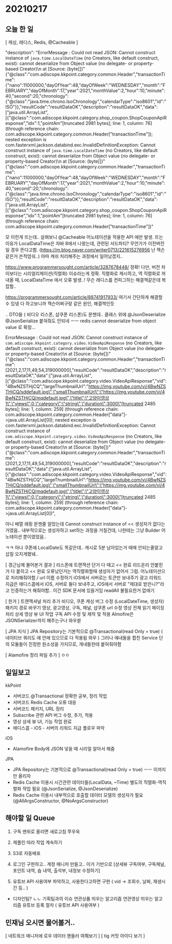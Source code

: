 # 20210217
## 오늘 한 일

[ 캐싱, 레디스, Redis, @Cacheable ]

"description": "ErrorMessage : Could not read JSON: Cannot construct instance of `java.time.LocalDateTime` (no Creators, like default construct, exist): cannot deserialize from Object value (no delegate- or property-based Creator)\n at [Source: (byte[])\"{\"@class\":\"com.adiscope.kkpoint.category.common.Header\",\"transactionTime\":{\"nano\":11000000,\"dayOfYear\":48,\"dayOfWeek\":\"WEDNESDAY\",\"month\":\"FEBRUARY\",\"dayOfMonth\":17,\"year\":2021,\"monthValue\":2,\"hour\":10,\"minute\":40,\"second\":20,\"chronology\":{\"@class\":\"java.time.chrono.IsoChronology\",\"calendarType\":\"iso8601\",\"id\":\"ISO\"}},\"resultCode\":\"resultDataOK\",\"description\":\"resultDataOK\",\"data\":[\"java.util.ArrayList\",[{\"@class\":\"com.adiscope.kkpoint.category.shop_coupon.ShopCouponApiResponse\",\"idx\":1,\"pointAm\"[truncated 2981 bytes]; line: 1, column: 76] (through reference chain: com.adiscope.kkpoint.category.common.Header[\"transactionTime\"]); nested exception is com.fasterxml.jackson.databind.exc.InvalidDefinitionException: Cannot construct instance of `java.time.LocalDateTime` (no Creators, like default construct, exist): cannot deserialize from Object value (no delegate- or property-based Creator)\n at [Source: (byte[])\"{\"@class\":\"com.adiscope.kkpoint.category.common.Header\",\"transactionTime\":{\"nano\":11000000,\"dayOfYear\":48,\"dayOfWeek\":\"WEDNESDAY\",\"month\":\"FEBRUARY\",\"dayOfMonth\":17,\"year\":2021,\"monthValue\":2,\"hour\":10,\"minute\":40,\"second\":20,\"chronology\":{\"@class\":\"java.time.chrono.IsoChronology\",\"calendarType\":\"iso8601\",\"id\":\"ISO\"}},\"resultCode\":\"resultDataOK\",\"description\":\"resultDataOK\",\"data\":[\"java.util.ArrayList\",[{\"@class\":\"com.adiscope.kkpoint.category.shop_coupon.ShopCouponApiResponse\",\"idx\":1,\"pointAm\"[truncated 2981 bytes]; line: 1, column: 76] (through reference chain: com.adiscope.kkpoint.category.common.Header[\"transactionTime\"])"

모 이런게 뜨는데..
살펴보니 @Cacheable 어노테이션을 적용한 API 에만 발생.
뜨는 이유가 LocalDataTime은 자바 8에서 나왔는데, 관련된 서드파티? 무언가가 이전버전일 경우 뜬다고함.
(https://m.blog.naver.com/writer0713/221615276956 난 잭슨같은거 쓴적엄숴..)
아마 캐쉬 처리해주는 과정에서 일어났겠지..

https://www.programmersought.com/article/3287678448/ 
정확!
다만, 버전 차이보다는 시리얼리제이션(직렬화) 이슈라는게 정확.
직렬화로 캐시하고, 역 직렬화로 꺼내올 때, LocalDataTime 에서 오류 발생..!
무슨 레디스를 컨피그하는 해결책같은데 복잡함..

https://programmersought.com/article/88741917933/
여기서 간단하게 해결할 수 있넹
다 하고보니까 잭슨어쩌구랑 같은 원인, 해결책인듯

.. DTO들 ( 비디오 리스폰, 샵쿠폰 리스폰)도 문젠데..
클래스 위에 
@JsonDeserialize
@JsonSerialize
붙혀줘도 안되네 ㅡㅡ
redis cannot deserialize from object value 로 확장...

ErrorMessage : Could not read JSON: Cannot construct instance of `com.adiscope.kkpoint.category.video.VideoApiResponse` (no Creators, like default construct, exist): cannot deserialize from Object value (no delegate- or property-based Creator)\n at [Source: (byte[])\"{\"@class\":\"com.adiscope.kkpoint.category.common.Header\",\"transactionTime\":[2021,2,17,11,49,54,319000000],\"resultCode\":\"resultDataOK\",\"description\":\"resultDataOK\",\"data\":[\"java.util.ArrayList\",[{\"@class\":\"com.adiscope.kkpoint.category.video.VideoApiResponse\",\"vid\":\"4BwNZSTHjCQ\",\"largeThumbnailUrl\":\"https://img.youtube.com/vi/4BwNZSTHjCQ/sddefault.jpg\",\"smallThumbnailUrl\":\"https://img.youtube.com/vi/4BwNZSTHjCQ/mqdefault.jpg\",\"title\":\"고양이영상1\",\"views\":0,\"category\":\"string\",\"duration\":3000\"[truncated 2485 bytes]; line: 1, column: 259] (through reference chain: com.adiscope.kkpoint.category.common.Header[\"data\"]->java.util.ArrayList[0]); nested exception is com.fasterxml.jackson.databind.exc.InvalidDefinitionException: Cannot construct instance of `com.adiscope.kkpoint.category.video.VideoApiResponse` (no Creators, like default construct, exist): cannot deserialize from Object value (no delegate- or property-based Creator)\n at [Source: (byte[])\"{\"@class\":\"com.adiscope.kkpoint.category.common.Header\",\"transactionTime\":[2021,2,17,11,49,54,319000000],\"resultCode\":\"resultDataOK\",\"description\":\"resultDataOK\",\"data\":[\"java.util.ArrayList\",[{\"@class\":\"com.adiscope.kkpoint.category.video.VideoApiResponse\",\"vid\":\"4BwNZSTHjCQ\",\"largeThumbnailUrl\":\"https://img.youtube.com/vi/4BwNZSTHjCQ/sddefault.jpg\",\"smallThumbnailUrl\":\"https://img.youtube.com/vi/4BwNZSTHjCQ/mqdefault.jpg\",\"title\":\"고양이영상1\",\"views\":0,\"category\":\"string\",\"duration\":3000\"[truncated 2485 bytes]; line: 1, column: 259] (through reference chain: com.adiscope.kkpoint.category.common.Header[\"data\"]->java.util.ArrayList[0])",

아니 배열 래핑 문젠줄 알았는데
Cannot construct instance of  << 생성자가 없다는 거였음..
내부적으로는 생성자하고 set하는 과정을 거칠건데,
나한테는 그냥 Builder 어노테이션 뿐이였었음..

ㅋㅋ 아나 쿠폰에 LocalDate도 똑같은데..
캐시로 5분 남아있는거 때매 안되는줄알고 삽질 오지게했눼..


[ 경근님께 물어본거 결과 ]
리스폰에 트랜잭션 단거 다 때고 << 완료
리드온리 안붙힌거 다 붙히고 << 완료
오류났던거는 역직렬화할때 생성자가 없어서 그럼. 어노테이션으로 처리해줘야함./
url 이름 수정하기
iOS에서 서버로는 토큰만 보내주기
광고 리워드 지급은 애디스콥에서 iOS, 서버로 둘다 보내주고, iOS에서 서버로 "제대로 받은니?"라고 인증하는거 해줘야함.. 이건 SDK 문서에 있을거임
readAll 불필요한거 없애기

[ 한거 ]
트랜잭셔널 처리 추가
비디오, 쿠폰 캐싱 버그 수정 (LocalDateTime, 생성자)
패키지 경로 바꾸기
영상, 광고영상, 구독, 채널, 샵쿠폰 url 수정
영상 전체 읽기 페이징처리
상세 영상 뷰 UI 작업
구독 API 수정 및 제작 및 적용
Almofire은 JSONSerializer까지 해주는구나 와우씓


[ JPA 지식 ]
JPA Repository는 기본적으로 @Transactional(read Only = true) ( 네이티브 쿼리도 얘 안에 있으므로 다 적용됨 와우 )
그러나 얘내들을 합친 Service 단의 모듈들이 진정한 원소성을 가지므로, 걔내들한테 붙혀줘야함

[ Alamofire 정리 파일 추가 ]
ㅇㅇ

## 일일보고 
kkPoint
- 서버코드 @Transactional 정확한 공부, 정리 작업
- 서버코드 Redis Cache 오류 대응
- 서버코드 패키지, URL 정리
- Subscribe 관련 API 버그 수정, 추가, 적용
- 영상 상세 뷰 UI, 기능 작업 완료
- 애디스콥 - iOS - 서버의 리워드 지급 플로우 파악

iOS
- Alamofire Body에 JSON 넣을 때 시리얼 알아서 해줌

JPA
- JPA Repository는 기본적으로 @Transactional(read Only = true)
ㅡㅡ 이까지만 올리자
- Redis Cache 이용시 시간관련 데이터들(LocalData, ~Time) 별도의 직렬화-역직렬화 작업 필요 (@JsonSerialize, @JsonDeserialize)
- Redis Cache 이용시 내부적으로 호출할 데이터 모델의 생성자가 필요 (@AllArgsConstructor, @NoArgsConstructor)


## 해야할 일 Queue
1. 구독 맨위로 올리면 새로고침 쭈우욱
2. 제플린 따라 작업 계속하기

4. S3로 자동배포
5. 로그인 구현하고.. 계정 매니저 만들고.. 이거 기반으로 [상세뷰 구독여부, 구독채널, 포인트 내역, 숍 내역, 출석부, 내정보 수정하기]
6. 유튜브 API 사용여부 파악하고, 사용한다고하면 구현 ( vid -> 조회수, 날짜, 재생시간 등.. )




- 디자인팀? ㄴㄴ 기획팀과의 이슈
연관상품 띄우는 알고리즘
연관영상 띄우는 알고리즘
유튜브 등록 절차 ( 유튜브 API 사용여부 )

## 민재님 오시면 물어볼거..
[ 네트워크 매니저에 로우 데이터 핸들러 여쭤보기 ]
[ tig 커밋 아이디 보기 ]
